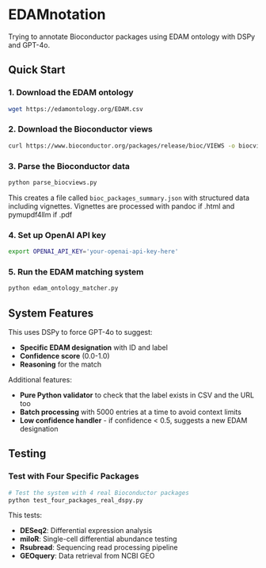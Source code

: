 # EDAMnotation

Trying to annotate Bioconductor packages using EDAM ontology with DSPy and GPT-4o.

## Quick Start

### 1. Download the EDAM ontology

```bash
wget https://edamontology.org/EDAM.csv
```

### 2. Download the Bioconductor views

```bash
curl https://www.bioconductor.org/packages/release/bioc/VIEWS -o biocviews.txt
```

### 3. Parse the Bioconductor data

```bash
python parse_biocviews.py
```

This creates a file called `bioc_packages_summary.json` with structured data including vignettes.
Vignettes are processed with pandoc if .html and pymupdf4llm if .pdf

### 4. Set up OpenAI API key

```bash
export OPENAI_API_KEY='your-openai-api-key-here'
```

### 5. Run the EDAM matching system

```bash
python edam_ontology_matcher.py
```

## System Features

This uses DSPy to force GPT-4o to suggest:
- **Specific EDAM designation** with ID and label
- **Confidence score** (0.0-1.0) 
- **Reasoning** for the match

Additional features:
- **Pure Python validator** to check that the label exists in CSV and the URL too
- **Batch processing** with 5000 entries at a time to avoid context limits
- **Low confidence handler** - if confidence < 0.5, suggests a new EDAM designation

## Testing

### Test with Four Specific Packages

```bash
# Test the system with 4 real Bioconductor packages
python test_four_packages_real_dspy.py
```

This tests:
- **DESeq2**: Differential expression analysis
- **miloR**: Single-cell differential abundance testing  
- **Rsubread**: Sequencing read processing pipeline
- **GEOquery**: Data retrieval from NCBI GEO